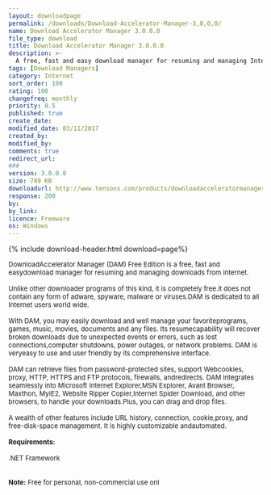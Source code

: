 ```yaml
---
layout: downloadpage
permalink: /downloads/Download-Accelerator-Manager-3,0,0,0/
name: Download Accelerator Manager 3.0.0.0
file_type: download
title: Download Accelerator Manager 3.0.0.0
description: >-
  A free, fast and easy download manager for resuming and managing Internet downloads
tags: [Download Managers]
category: Internet
sort_order: 100
rating: 100
changefreq: monthly
priority: 0.5
published: true
create_date: 
modified_date: 03/11/2017
created_by: 
modified_by: 
comments: true
redirect_url: 
### 
version: 3.0.0.0
size: 789 KB
downloadurl: http://www.tensons.com/products/downloadacceleratormanager/dam3Setup.exe
response: 200
by: 
by_link: 
licence: Freeware
os: Windows
---
```


{% include download-header.html download=page%}

<p style="fix-download-text !important">
<p><font size="2">DownloadAccelerator Manager (DAM) Free Edition is a free, fast and easydownload manager for resuming and managing downloads from internet. <br />
<br />
Unlike other downloader programs of this kind, it is completely free.it does not contain any form of adware, spyware, malware or viruses.DAM is dedicated to all Internet users world wide.<br />
<br />
With DAM, you may easily download and well manage your favoriteprograms, games, music, movies, documents and any files. Its resumecapability will recover broken downloads due to unexpected events or errors, such as lost connections,computer shutdowns, power outages, or network problems. DAM is veryeasy to use and user friendly by its comprehensive interface.<br />
<br />
DAM can retrieve files from password-protected sites, support Webcookies, proxy, HTTP, HTTPS and FTP protocols, firewalls, andredirects. DAM integrates seamlessly into Microsoft Internet Explorer,MSN Explorer, Avant Browser, Maxthon, MyIE2, Website Ripper Copier,Internet Spider Download, and other browsers, to handle your downloads.Plus, you can drag and drop files. <br />
<br />
A wealth of other features include URL history, connection, cookie,proxy, and free-disk-space management. It is highly customizable andautomated.<br />
<br />
<span><strong>Requirements:</strong></span><br />
<br />
</font><font size="2">.NET Framework</font><font size="2"> <br />
<br />
<br />
<strong>Note:</strong> Free for personal, non-commercial use onl</font></p></p>
